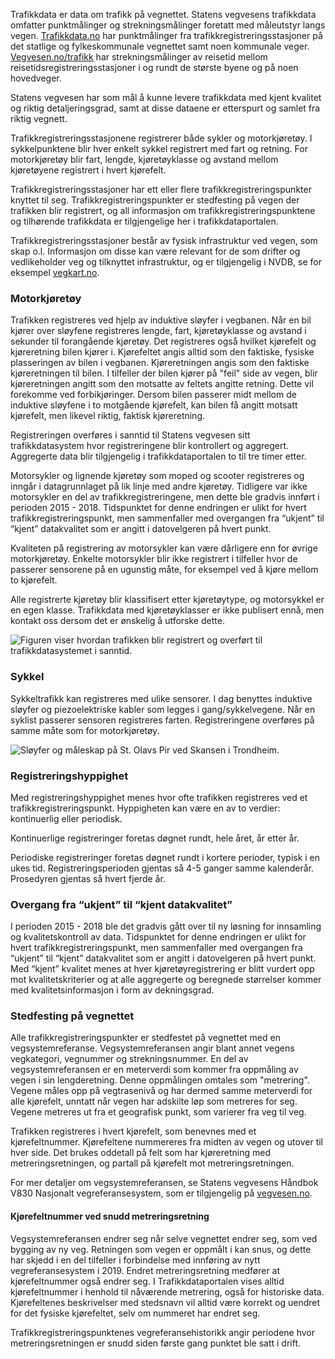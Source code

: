 Trafikkdata er data om trafikk på vegnettet. Statens vegvesens trafikkdata omfatter punktmålinger og strekningsmålinger foretatt med måleutstyr langs vegen. [Trafikkdata.no](http://trafikkdata.no) har punktmålinger fra trafikkregistreringsstasjoner på det statlige og fylkeskommunale vegnettet samt noen kommunale veger. [Vegvesen.no/trafikk](https://vegvesen.no/trafikk/) har strekningsmålinger av reisetid mellom reisetidsregistreringsstasjoner i og rundt de største byene og på noen hovedveger.

Statens vegvesen har som mål å kunne levere trafikkdata med kjent kvalitet og riktig detaljeringsgrad, samt at disse dataene er etterspurt og samlet fra riktig vegnett.

Trafikkregistreringsstasjonene registrerer både sykler og motorkjøretøy. I sykkelpunktene blir hver enkelt sykkel registrert med fart og retning. For motorkjøretøy blir fart, lengde, kjøretøyklasse og avstand mellom kjøretøyene registrert i hvert kjørefelt.

Trafikkregistreringsstasjoner har ett eller flere trafikkregistreringspunkter knyttet til seg. Trafikkregistreringspunkter er stedfesting på vegen der trafikken blir registrert, og all informasjon om trafikkregistreringspunktene og tilhørende trafikkdata er tilgjengelige her i trafikkdataportalen.

Trafikkregistreringsstasjoner består av fysisk infrastruktur ved vegen, som skap o.l. Informasjon om disse kan være relevant for de som drifter og vedlikeholder veg og tilknyttet infrastruktur, og er tilgjengelig i NVDB, se for eksempel [vegkart.no](http://vegkart.no).

### Motorkjøretøy

Trafikken registreres ved hjelp av induktive sløyfer i vegbanen. Når en bil kjører over sløyfene registreres lengde, fart, kjøretøyklasse og avstand i sekunder til forangående kjøretøy. Det registreres også hvilket kjørefelt og kjøreretning bilen kjører i. Kjørefeltet angis alltid som den faktiske, fysiske plasseringen av bilen i vegbanen. Kjøreretningen angis som den faktiske kjøreretningen til bilen. I tilfeller der bilen kjører på "feil" side av vegen, blir kjøreretningen angitt som den motsatte av feltets angitte retning. Dette vil forekomme ved forbikjøringer. Dersom bilen passerer midt mellom de induktive sløyfene i to motgående kjørefelt, kan bilen få angitt motsatt kjørefelt, men likevel riktig, faktisk kjøreretning.

Registreringen overføres i sanntid til Statens vegvesen sitt trafikkdatasystem hvor registreringene blir kontrollert og aggregert. Aggregerte data blir tilgjengelig i trafikkdataportalen to til tre timer etter.

Motorsykler og lignende kjøretøy som moped og scooter registreres og inngår i datagrunnlaget på lik linje med andre kjøretøy. Tidligere var ikke motorsykler en del av trafikkregistreringene, men dette ble gradvis innført i perioden 2015 - 2018. Tidspunktet for denne endringen er ulikt for hvert trafikkregistreringspunkt, men sammenfaller med overgangen fra “ukjent” til “kjent” datakvalitet som er angitt i datovelgeren på hvert punkt.

Kvaliteten på registrering av motorsykler kan være dårligere enn for øvrige motorkjøretøy. Enkelte motorsykler blir ikke registrert i tilfeller hvor de passerer sensorene på en ugunstig måte, for eksempel ved å kjøre mellom to kjørefelt.

Alle registrerte kjøretøy blir klassifisert etter kjøretøytype, og motorsykkel er en egen klasse. Trafikkdata med kjøretøyklasser er ikke publisert ennå, men kontakt oss dersom det er ønskelig å utforske dette.

![Figuren viser hvordan trafikken blir registrert og overført til trafikkdatasystemet i sanntid.](images/data-collection.png)

### Sykkel

Sykkeltrafikk kan registreres med ulike sensorer. I dag benyttes induktive sløyfer og piezoelektriske kabler som legges i gang/sykkelvegene. Når en syklist passerer sensoren registreres farten. Registreringene overføres på samme måte som for motorkjøretøy.

![Sløyfer og måleskap på St. Olavs Pir ved Skansen i Trondheim.](images/loop-and-datalogger.png)

### Registreringshyppighet

Med registreringshyppighet menes hvor ofte trafikken registreres ved et trafikkregistreringspunkt. Hyppigheten kan være en av to verdier: kontinuerlig eller periodisk.

Kontinuerlige registreringer foretas døgnet rundt, hele året, år etter år.

Periodiske registreringer foretas døgnet rundt i kortere perioder, typisk i en ukes tid. Registreringsperioden gjentas så 4-5 ganger samme kalenderår. Prosedyren gjentas så hvert fjerde år.

### Overgang fra “ukjent” til “kjent datakvalitet”

I perioden 2015 - 2018 ble det gradvis gått over til ny løsning for innsamling og kvalitetskontroll av data. Tidspunktet for denne endringen er ulikt for hvert trafikkregistreringspunkt, men sammenfaller med overgangen fra “ukjent” til “kjent” datakvalitet som er angitt i datovelgeren på hvert punkt. Med “kjent” kvalitet menes at hver kjøretøyregistrering er blitt vurdert opp mot kvalitetskriterier og at alle aggregerte og beregnede størrelser kommer med kvalitetsinformasjon i form av dekningsgrad.

### Stedfesting på vegnettet

Alle trafikkregistreringspunkter er stedfestet på vegnettet med en vegsystemreferanse. Vegsystemreferansen angir blant annet vegens vegkategori, vegnummer og strekningsnummer. En del av vegsystemreferansen er en meterverdi som kommer fra oppmåling av vegen i sin lengderetning. Denne oppmålingen omtales som "metrering". Vegene måles opp på vegtrasenivå og har dermed samme meterverdi for alle kjørefelt, unntatt når vegen har adskilte løp som metreres for seg. Vegene metreres ut fra et geografisk punkt, som varierer fra veg til veg.

Trafikken registreres i hvert kjørefelt, som benevnes med et kjørefeltnummer. Kjørefeltene nummereres fra midten av vegen og utover til hver side. Det brukes oddetall på felt som har kjøreretning med metreringsretningen, og partall på kjørefelt mot metreringsretningen.

For mer detaljer om vegsystemreferansen, se Statens vegvesens Håndbok V830 Nasjonalt vegreferansesystem, som er tilgjengelig på [vegvesen.no](https://www.vegvesen.no/fag/publikasjoner/handboker).

#### Kjørefeltnummer ved snudd metreringsretning

Vegsystemreferansen endrer seg når selve vegnettet endrer seg, som ved bygging av ny veg. Retningen som vegen er oppmålt i kan snus, og dette har skjedd i en del tilfeller i forbindelse med innføring av nytt vegreferansesystem i 2019. Endret metreringsretning medfører at kjørefeltnummer også endrer seg. I Trafikkdataportalen vises alltid kjørefeltnummer i henhold til nåværende metrering, også for historiske data. Kjørefeltenes beskrivelser med stedsnavn vil alltid være korrekt og uendret for det fysiske kjørefeltet, selv om nummeret har endret seg.

Trafikkregistreringspunktenes vegreferansehistorikk angir periodene hvor metreringsretningen er snudd siden første gang punktet ble satt i drift.
